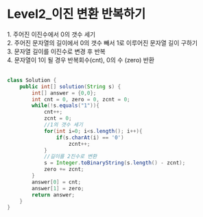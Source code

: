 <h1>Level2_이진 변환 반복하기</h1>
1. 주어진 이진수에서 0의 갯수 세기<br>
2. 주어진 문자열의 길이에서 0의 갯수 빼서 1로 이루어진 문자열 길이 구하기<br>
3. 문자열 길이를 이진수로 변경 후 반복<br>
4. 문자열이 1이 될 경우 반복회수(cnt), 0의 수 (zero) 반환<br><br>

```java
class Solution {
    public int[] solution(String s) {
        int[] answer = {0,0};
        int cnt = 0, zero = 0, zcnt = 0;
        while(!s.equals("1")){
            cnt++;
            zcnt = 0;
            //1의 갯수 세기
            for(int i=0; i<s.length(); i++){
                if(s.charAt(i) == '0')
                    zcnt++;                    
            }
            //길이를 2진수로 변환
            s = Integer.toBinaryString(s.length() - zcnt);
            zero += zcnt;
        }
        answer[0] = cnt;
        answer[1] = zero;
        return answer;
    }
}
```
